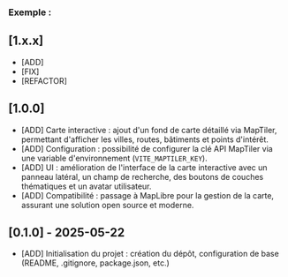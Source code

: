 ### Exemple :

## [1.x.x]

- [ADD]
- [FIX]
- [REFACTOR]


## [1.0.0]

- [ADD] Carte interactive : ajout d'un fond de carte détaillé via MapTiler, permettant d'afficher les villes, routes, bâtiments et points d'intérêt.
- [ADD] Configuration : possibilité de configurer la clé API MapTiler via une variable d'environnement (`VITE_MAPTILER_KEY`).
- [ADD] UI : amélioration de l'interface de la carte interactive avec un panneau latéral, un champ de recherche, des boutons de couches thématiques et un avatar utilisateur.
- [ADD] Compatibilité : passage à MapLibre pour la gestion de la carte, assurant une solution open source et moderne.

## [0.1.0] - 2025-05-22

- [ADD] Initialisation du projet : création du dépôt, configuration de base (README, .gitignore, package.json, etc.) 